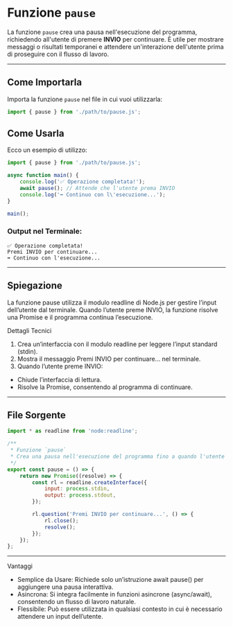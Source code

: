 # Funzione `pause`

La funzione `pause` crea una pausa nell'esecuzione del programma, richiedendo all'utente di premere **INVIO** per continuare. È utile per mostrare messaggi o risultati temporanei e attendere un'interazione dell'utente prima di proseguire con il flusso di lavoro.

---

## Come Importarla

Importa la funzione `pause` nel file in cui vuoi utilizzarla:

```javascript
import { pause } from './path/to/pause.js';
```

## Come Usarla

Ecco un esempio di utilizzo:
```javascript
import { pause } from './path/to/pause.js';

async function main() {
    console.log('✅ Operazione completata!');
    await pause(); // Attende che l'utente prema INVIO
    console.log('➡️ Continuo con l\'esecuzione...');
}

main();
```

### Output nel Terminale:
```plaintext
✅ Operazione completata!
Premi INVIO per continuare...
➡️ Continuo con l'esecuzione...
```

---

## Spiegazione

La funzione pause utilizza il modulo readline di Node.js per gestire l’input dell’utente dal terminale. Quando l’utente preme INVIO, la funzione risolve una Promise e il programma continua l’esecuzione.

Dettagli Tecnici
1.	Crea un’interfaccia con il modulo readline per leggere l’input standard (stdin).
2.	Mostra il messaggio Premi INVIO per continuare... nel terminale.
3.	Quando l’utente preme INVIO:
  * Chiude l’interfaccia di lettura.
  * Risolve la Promise, consentendo al programma di continuare.

---

## File Sorgente
```javascript
import * as readline from 'node:readline';

/**
 * Funzione `pause`
 * Crea una pausa nell'esecuzione del programma fino a quando l'utente preme INVIO.
 */
export const pause = () => {
    return new Promise((resolve) => {
        const rl = readline.createInterface({
            input: process.stdin,
            output: process.stdout,
        });

        rl.question('Premi INVIO per continuare...', () => {
            rl.close();
            resolve();
        });
    });
};
```

---

Vantaggi
  * Semplice da Usare: Richiede solo un’istruzione await pause() per aggiungere una pausa interattiva.
  * Asincrona: Si integra facilmente in funzioni asincrone (async/await), consentendo un flusso di lavoro naturale.
  * Flessibile: Può essere utilizzata in qualsiasi contesto in cui è necessario attendere un input dell’utente.